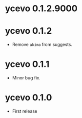 # ycevo 0.1.2.9000


# ycevo 0.1.2

* Remove `akima` from suggests.

# ycevo 0.1.1

* Minor bug fix.

# ycevo 0.1.0

* First release